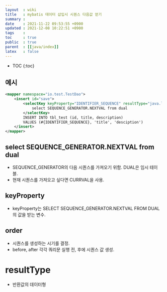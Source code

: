 ```yaml
---
layout  : wiki
title   : mybatis 데이터 삽입시 시퀀스 다음값 얻기
summary : 
date    : 2021-11-22 09:53:55 +0900
updated : 2021-12-08 10:22:51 +0900
tags    : 
toc     : true
public  : true
parent  : [[java/index]]
latex   : false
---
```

* TOC
{:toc}

## 예시
```xml
<mapper namespace="io.test.TestDao">
    <insert id="save">
        <selectKey keyProperty="IDENTIFIER_SEQUENCE" resultType="java.lang.Integer" order="BEFORE">
            select SEQUENCE_GENERATOR.NEXTVAL from dual
        </selectKey>
        INSERT INTO tbl_test (id, title, description)
        VALUES (#{IDENTIFIER_SEQUENCE}, 'title', 'desciption')
    </insert>
</mapper>
```

## select SEQUENCE_GENERATOR.NEXTVAL from dual
- SEQUENCE_GENERATOR의 다음 시퀀스를 가져오기 위함. DUAL은 임시 테이블.
- 현재 시퀀스를 가져오고 싶다면 CURRVAL을 사용.

## keyProperty
- keyProperty는 SELECT SEQUENCE_GENERATOR.NEXTVAL FROM DUAL의 값을 받는 변수. 
 
## order
- 시퀀스를 생성하는 시기를 결정.
- before, after 각각 쿼리문 실행 전, 후에 시퀀스 값 생성.

# resultType
- 반환값의 데이터형

